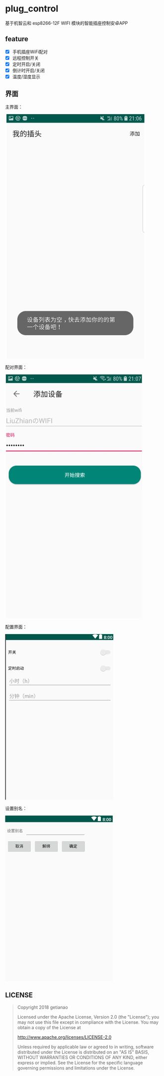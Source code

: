 # plug_control
基于机智云和 esp8266-12F WIFI 模块的智能插座控制安卓APP

##  feature

- [x] 手机插座WiFi配对
- [x] 远程控制开关
- [x] 定时开启/关闭
- [x] 倒计时开启/关闭
- [x] 温度/湿度显示

## 界面

主界面：

![1556370916648](README/1556370916648.png)

配对界面：

![1556370886883](README/1556370886883.png)

配置界面：

![1556370579971](README/1556370579971.png)

设置别名：

![1556370610747](README/1556370610747.png)

## LICENSE

> Copyright 2018 getianao
>
> Licensed under the Apache License, Version 2.0 (the "License"); you may not use this file except in compliance with the License. You may obtain a copy of the License at
>
> <http://www.apache.org/licenses/LICENSE-2.0>
>
> Unless required by applicable law or agreed to in writing, software distributed under the License is distributed on an "AS IS" BASIS, WITHOUT WARRANTIES OR CONDITIONS OF ANY KIND, either express or implied. See the License for the specific language governing permissions and limitations under the License.